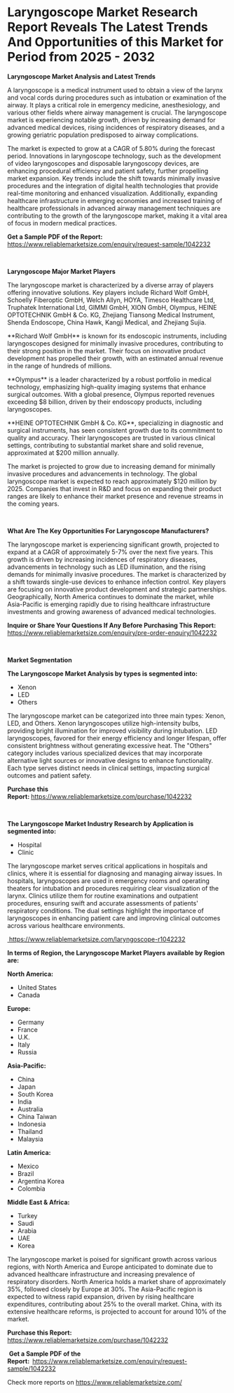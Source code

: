 <p><h1>Laryngoscope Market Research Report Reveals The Latest Trends And Opportunities of this Market for Period from 2025 - 2032</h1></p><p><strong>Laryngoscope Market Analysis and Latest Trends</strong></p>
<p><p>A laryngoscope is a medical instrument used to obtain a view of the larynx and vocal cords during procedures such as intubation or examination of the airway. It plays a critical role in emergency medicine, anesthesiology, and various other fields where airway management is crucial. The laryngoscope market is experiencing notable growth, driven by increasing demand for advanced medical devices, rising incidences of respiratory diseases, and a growing geriatric population predisposed to airway complications. </p><p>The market is expected to grow at a CAGR of 5.80% during the forecast period. Innovations in laryngoscope technology, such as the development of video laryngoscopes and disposable laryngoscopy devices, are enhancing procedural efficiency and patient safety, further propelling market expansion. Key trends include the shift towards minimally invasive procedures and the integration of digital health technologies that provide real-time monitoring and enhanced visualization. Additionally, expanding healthcare infrastructure in emerging economies and increased training of healthcare professionals in advanced airway management techniques are contributing to the growth of the laryngoscope market, making it a vital area of focus in modern medical practices.</p></p>
<p><strong>Get a Sample PDF of the Report:&nbsp;</strong> <a href="https://www.reliablemarketsize.com/enquiry/request-sample/1042232?utm_campaign=2284&utm_medium=2&utm_source=Github&utm_content=ia&utm_term=03032025&utm_id=laryngoscope">https://www.reliablemarketsize.com/enquiry/request-sample/1042232</a></p>
<p>&nbsp;</p>
<p><strong>Laryngoscope Major Market Players</strong></p>
<p><p>The laryngoscope market is characterized by a diverse array of players offering innovative solutions. Key players include Richard Wolf GmbH, Schoelly Fiberoptic GmbH, Welch Allyn, HOYA, Timesco Healthcare Ltd, Truphatek International Ltd, GIMMI GmbH, XION GmbH, Olympus, HEINE OPTOTECHNIK GmbH & Co. KG, Zhejiang Tiansong Medical Instrument, Shenda Endoscope, China Hawk, Kangji Medical, and Zhejiang Sujia.</p><p>**Richard Wolf GmbH** is known for its endoscopic instruments, including laryngoscopes designed for minimally invasive procedures, contributing to their strong position in the market. Their focus on innovative product development has propelled their growth, with an estimated annual revenue in the range of hundreds of millions.</p><p>**Olympus** is a leader characterized by a robust portfolio in medical technology, emphasizing high-quality imaging systems that enhance surgical outcomes. With a global presence, Olympus reported revenues exceeding $8 billion, driven by their endoscopy products, including laryngoscopes.</p><p>**HEINE OPTOTECHNIK GmbH & Co. KG**, specializing in diagnostic and surgical instruments, has seen consistent growth due to its commitment to quality and accuracy. Their laryngoscopes are trusted in various clinical settings, contributing to substantial market share and solid revenue, approximated at $200 million annually.</p><p>The market is projected to grow due to increasing demand for minimally invasive procedures and advancements in technology. The global laryngoscope market is expected to reach approximately $120 million by 2025. Companies that invest in R&D and focus on expanding their product ranges are likely to enhance their market presence and revenue streams in the coming years.</p></p>
<p>&nbsp;</p>
<p><strong>What Are The Key Opportunities For Laryngoscope Manufacturers?</strong></p>
<p><p>The laryngoscope market is experiencing significant growth, projected to expand at a CAGR of approximately 5-7% over the next five years. This growth is driven by increasing incidences of respiratory diseases, advancements in technology such as LED illumination, and the rising demands for minimally invasive procedures. The market is characterized by a shift towards single-use devices to enhance infection control. Key players are focusing on innovative product development and strategic partnerships. Geographically, North America continues to dominate the market, while Asia-Pacific is emerging rapidly due to rising healthcare infrastructure investments and growing awareness of advanced medical technologies.</p></p>
<p><strong>Inquire or Share Your Questions If Any Before Purchasing This Report:</strong> <a href="https://www.reliablemarketsize.com/enquiry/pre-order-enquiry/1042232?utm_campaign=2284&utm_medium=2&utm_source=Github&utm_content=ia&utm_term=03032025&utm_id=laryngoscope">https://www.reliablemarketsize.com/enquiry/pre-order-enquiry/1042232</a></p>
<p>&nbsp;</p>
<p><strong>Market Segmentation</strong></p>
<p><strong>The Laryngoscope Market Analysis by types is segmented into:</strong></p>
<p><ul><li>Xenon</li><li>LED</li><li>Others</li></ul></p>
<p><p>The laryngoscope market can be categorized into three main types: Xenon, LED, and Others. Xenon laryngoscopes utilize high-intensity bulbs, providing bright illumination for improved visibility during intubation. LED laryngoscopes, favored for their energy efficiency and longer lifespan, offer consistent brightness without generating excessive heat. The "Others" category includes various specialized devices that may incorporate alternative light sources or innovative designs to enhance functionality. Each type serves distinct needs in clinical settings, impacting surgical outcomes and patient safety.</p></p>
<p><strong>Purchase this Report:&nbsp;</strong><a href="https://www.reliablemarketsize.com/purchase/1042232?utm_campaign=2284&utm_medium=2&utm_source=Github&utm_content=ia&utm_term=03032025&utm_id=laryngoscope">https://www.reliablemarketsize.com/purchase/1042232</a></p>
<p>&nbsp;</p>
<p><strong>The Laryngoscope Market Industry Research by Application is segmented into:</strong></p>
<p><ul><li>Hospital</li><li>Clinic</li></ul></p>
<p><p>The laryngoscope market serves critical applications in hospitals and clinics, where it is essential for diagnosing and managing airway issues. In hospitals, laryngoscopes are used in emergency rooms and operating theaters for intubation and procedures requiring clear visualization of the larynx. Clinics utilize them for routine examinations and outpatient procedures, ensuring swift and accurate assessments of patients' respiratory conditions. The dual settings highlight the importance of laryngoscopes in enhancing patient care and improving clinical outcomes across various healthcare environments.</p></p>
<p><a href="https://www.reliablemarketsize.com/laryngoscope-r1042232?utm_campaign=2284&utm_medium=2&utm_source=Github&utm_content=ia&utm_term=03032025&utm_id=laryngoscope">&nbsp;https://www.reliablemarketsize.com/laryngoscope-r1042232</a></p>
<p><strong>In terms of Region, the Laryngoscope Market Players available by Region are:</strong></p>
<p>
    <p> <strong> North America: </strong>
        <ul>
            <li>United States</li>
            <li>Canada</li>
        </ul>
        </p> 
    <p> <strong> Europe: </strong>
        <ul>
            <li>Germany</li>
            <li>France</li>
            <li>U.K.</li>
            <li>Italy</li>
            <li>Russia</li>
        </ul>
        </p> 
    <p> <strong> Asia-Pacific: </strong>
        <ul>
            <li>China</li>
            <li>Japan</li>
            <li>South Korea</li>
            <li>India</li>
            <li>Australia</li>
            <li>China Taiwan</li>
            <li>Indonesia</li>
            <li>Thailand</li>
            <li>Malaysia</li>
        </ul>
        </p> 
    <p> <strong> Latin America: </strong>
        <ul>
            <li>Mexico</li>
            <li>Brazil</li>
            <li>Argentina Korea</li>
            <li>Colombia</li>
        </ul>
        </p> 
    <p> <strong> Middle East & Africa: </strong>
        <ul>
            <li>Turkey</li>
            <li>Saudi</li>
            <li>Arabia</li>
            <li>UAE</li>
            <li>Korea</li>
        </ul>
    </p>
    </p>
<p><p>The laryngoscope market is poised for significant growth across various regions, with North America and Europe anticipated to dominate due to advanced healthcare infrastructure and increasing prevalence of respiratory disorders. North America holds a market share of approximately 35%, followed closely by Europe at 30%. The Asia-Pacific region is expected to witness rapid expansion, driven by rising healthcare expenditures, contributing about 25% to the overall market. China, with its extensive healthcare reforms, is projected to account for around 10% of the market.</p></p>
<p><strong>Purchase this Report: </strong><a href="https://www.reliablemarketsize.com/purchase/1042232?utm_campaign=2284&utm_medium=2&utm_source=Github&utm_content=ia&utm_term=03032025&utm_id=laryngoscope">https://www.reliablemarketsize.com/purchase/1042232</a></p>
<p>&nbsp;<strong>Get a Sample PDF of the Report:&nbsp;&nbsp;</strong><a href="https://www.reliablemarketsize.com/enquiry/request-sample/1042232?utm_campaign=2284&utm_medium=2&utm_source=Github&utm_content=ia&utm_term=03032025&utm_id=laryngoscope">https://www.reliablemarketsize.com/enquiry/request-sample/1042232</a></p>
<p><strong></strong></p>
<p>Check more reports on <a href="https://www.reliablemarketsize.com/?utm_campaign=2284&utm_medium=2&utm_source=Github&utm_content=ia&utm_term=03032025&utm_id=laryngoscope">https://www.reliablemarketsize.com/</a></p>